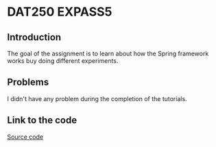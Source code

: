 # DAT250 EXPASS5
## Introduction
The goal of the assignment is to learn about how the Spring framework works buy doing different experiments.

## Problems
I didn't have any problem during the completion of the tutorials.

## Link to the code
[Source code](https://github.com/SrMateos/assigment5DAT250)

